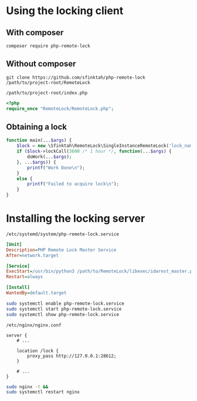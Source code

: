 # Using the locking client

## With composer

`composer require php-remote-lock`

## Without composer

`git clone https://github.com/sfinktah/php-remote-lock /path/to/project-root/RemoteLock`

`/path/to/project-root/index.php`
```php
<?php
require_once "RemoteLock/RemoteLock.php";
```

## Obtaining a lock

```php
function main(...$args) {
    $lock = new \Sfinktah\RemoteLock\SingleInstanceRemoteLock('lock_name', 'https://lockserver');
    if ($lock->lockCall(3600 /* 1 hour */, function(...$args) {
        doWork(...$args);
    }, ...$args)) {
        printf("Work Done\n");
    }
    else {
        printf("Failed to acquire lock\n");
    }
}

```

# Installing the locking server


`/etc/systemd/system/php-remote-lock.service`
```ini
[Unit]
Description=PHP Remote Lock Master Service
After=network.target

[Service]
ExecStart=/usr/bin/python3 /path/to/RemoteLock/libexec/idarest_master.py
Restart=always

[Install]
WantedBy=default.target
```

```sh
sudo systemctl enable php-remote-lock.service
sudo systemctl start php-remote-lock.service
sudo systemctl show php-remote-lock.service
```

`/etc/nginx/nginx.conf`
```nginx
server {
    # ...

    location /lock {
        proxy_pass http://127.0.0.1:28612;
    }

    # ...
}
```

```sh
sudo nginx -t &&
sudo systemctl restart nginx
```
